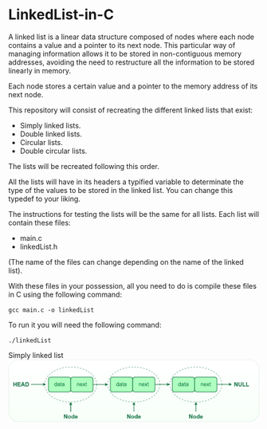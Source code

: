 # LinkedList-in-C

A linked list is a linear data structure composed of nodes where each node contains a value and a pointer to its next node. This particular way of managing information allows it to be stored in non-contiguous memory addresses, avoiding the need to restructure all the information to be stored linearly in memory.

Each node stores a certain value and a pointer to the memory address of its next node.

This repository will consist of recreating the different linked lists that exist:
  - Simply linked lists.
  - Double linked lists.
  - Circular lists.
  - Double circular lists.

The lists will be recreated following this order.

All the lists will have in its headers a typified variable to determinate the type of the values to be stored in the linked list. 
You can change this typedef to your liking.

The instructions for testing the lists will be the same for all lists.
Each list will contain these files:
  - main.c
  - linkedList.h

(The name of the files can change depending on the name of the linked list).

With these files in your possession, all you need to do is compile these files in C using the following command:

```shell
gcc main.c -o linkedList
```

To run it you will need the following command:

```shell
./linkedList
```
Simply linked list
![Imagen de ejemplo](img/simplyLinkedList.png)

